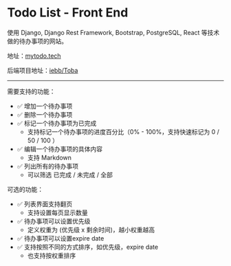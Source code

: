 # Todo List - Front End

使用 Django, Django Rest Framework, Bootstrap, PostgreSQL, React 等技术做的待办事项的网站。

地址：[mytodo.tech](https://mytodo.tech/)

后端项目地址：[iebb/Toba](https://github.com/iebb/Toba)

------------

需要支持的功能：

* :white_check_mark: 增加一个待办事项
* :white_check_mark: 删除一个待办事项
* :white_check_mark: 标记一个待办事项为已完成
	* 支持标记一个待办事项的进度百分比（0% - 100%，支持快速标记为 0 / 50 / 100 ）
* :white_check_mark: 编辑一个待办事项的具体内容
	* 支持 Markdown
* :white_check_mark: 列出所有的待办事项
	* 可以筛选 已完成 / 未完成 / 全部

可选的功能：

* :white_check_mark: 列表界面支持翻页
	* 支持设置每页显示数量
* :white_check_mark: 待办事项可以设置优先级
	* 定义权重为 (优先级 x 剩余时间)，越小权重越高
* :white_check_mark: 待办事项可以设置expire date
* :white_check_mark: 支持按照不同的方式排序，如优先级，expire date
	* 也支持按权重排序